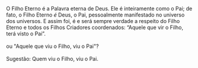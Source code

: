 ﻿O Filho Eterno é a Palavra eterna de Deus. Ele é inteiramente como o Pai; de fato, o Filho Eterno <I>é </I>Deus, o Pai, pessoalmente manifestado no universo dos universos. E assim foi, é e será sempre verdade a respeito do Filho Eterno e todos os Filhos Criadores coordenados: “Aquele que vir o Filho, terá visto o Pai”.<BR><BR>ou "Aquele que viu o Filho, viu o Pai"?<BR><BR>Sugestão: Quem viu o Filho, viu o Pai.